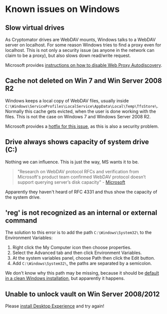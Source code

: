 # Known issues on Windows

## Slow virtual drives
As Cryptomator drives are WebDAV mounts, Windows talks to a WebDAV server on localhost. For some reason Windows tries to find a proxy even for localhost. This is not only a security issue (as anyone in the network can claim to be a proxy), but also slows down read/write request.

Microsoft provides [instructions on how to disable Web Proxy Autodiscovery](https://support.microsoft.com/en-us/kb/2445570).

## Cache not deleted on Win 7 and Win Server 2008 R2
Windows keeps a local copy of WebDAV files, usually inside `C:\Windows\ServiceProfiles\LocalService\AppData\Local\Temp\TfsStore\`. Normally this cache gets evicted, when the user is done working with the files. This is not the case on Windows 7 and Windows Server 2008 R2.

Microsoft provides a [hotfix for this issue](https://support.microsoft.com/en-us/kb/2790804), as this is also a security problem.

## Drive always shows capacity of system drive (C:)
Nothing we can influence. This is just the way, MS wants it to be.

> "Research on WebDAV protocol RFCs and verification from Microsoft's product team confirmed WebDAV protocol doesn’t support querying server’s disk capacity" - [Microsoft](https://support.microsoft.com/en-us/kb/2386902)

Apparently they haven't heard of RFC 4331 and thus show the capacity of the system drive.

## 'reg' is not recognized as an internal or external command
The solution to this error is to add the path `C:\Windows\System32\` to the Environment Variables:

1. Right click the My Computer icon then choose properties.
2. Select the Advanced tab and then click Environment Variables.
3. At the system variables panel, choose Path then click the Edit button.
4. Add `C:\Windows\System32\`, the paths are separated by a semicolon.

We don't know why this path may be missing, because it should be [default in a clean Windows installation](http://superuser.com/questions/124239/what-is-the-default-path-environment-variable-setting-on-fresh-install-of-window), but apparently it happens.

## Unable to unlock vault on Win Server 2008/2012
Please [install Desktop Experience](https://technet.microsoft.com/en-us/library/cc754314.aspx) and try again!